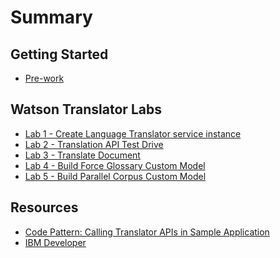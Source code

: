 # Summary

<!-- Rules of SUMMARY.md are here: https://docs.gitbook.com/integrations/github/content-configuration#summary -->
<!-- All headings MUST be THREE hashmarks (###) -->
<!-- Indented bullets (4 spaces) will make the first line be a section -->

## Getting Started

* [Pre-work](pre-work/README.md)

## Watson Translator Labs

* [Lab 1 - Create Language Translator service instance](watson-translator-101/create-translator-instance.md)
* [Lab 2 - Translation API Test Drive](watson-translator-101/translation.md)
* [Lab 3 - Translate Document](watson-translator-101/translation-document.md)
* [Lab 4 - Build Force Glossary Custom Model](watson-translator-101/force-glossary-model.md)
* [Lab 5 - Build Parallel Corpus Custom Model](watson-translator-101/parallel-corpus-model.md)

## Resources

* [Code Pattern: Calling Translator APIs in Sample Application](https://github.com/IBM/watson-speech-translator#use-the-web-app)
* [IBM Developer](https://developer.ibm.com)
